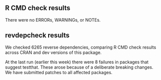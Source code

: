 ## R CMD check results

There were no ERRORs, WARNINGs, or NOTEs.

## revdepcheck results

We checked 6265 reverse dependencies, comparing R CMD check results across CRAN and dev versions of this package.

At the last run (earlier this week) there were 8 failures in packages that suggest testthat. These arose because of a deliberate breaking changes. We have submitted patches to all affected packages.
